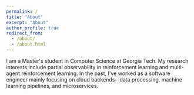 ```yaml
---
permalink: /
title: "About"
excerpt: "About"
author_profile: true
redirect_from: 
  - /about/
  - /about.html
---
```


I am a Master's student in Computer Science at Georgia Tech. My research interests include partial observability in reinforcement learning and multi-agent reinforcement learning. In the past, I've worked as a software engineer mainly focusing on cloud backends--data processing, machine learning pipelines, and microservices.
